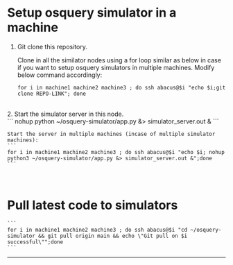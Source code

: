 # Setup osquery simulator in a machine

1. Git clone this repository.

    Clone in all the similator nodes using a for loop similar as below in case if you want to setup osquery simulators in multiple machines.
    Modify below command accordingly:
    ```
    for i in machine1 machine2 machine3 ; do ssh abacus@$i "echo $i;git clone REPO-LINK"; done
    ```

<br>
2. Start the simulator server in this node.
<br>
    ```
    nohup python ~/osquery-simulator/app.py &> simulator_server.out &
    ```

    Start the server in multiple machines (incase of multiple simulator machines):
    ```
    for i in machine1 machine2 machine3 ; do ssh abacus@$i "echo $i; nohup python3 ~/osquery-simulator/app.py &> simulator_server.out &";done
    ```
<br>

# Pull latest code to simulators

    ```
    for i in machine1 machine2 machine3 ; do ssh abacus@$i "cd ~/osquery-simulator && git pull origin main && echo \"Git pull on $i successful\"";done
    ```

---
